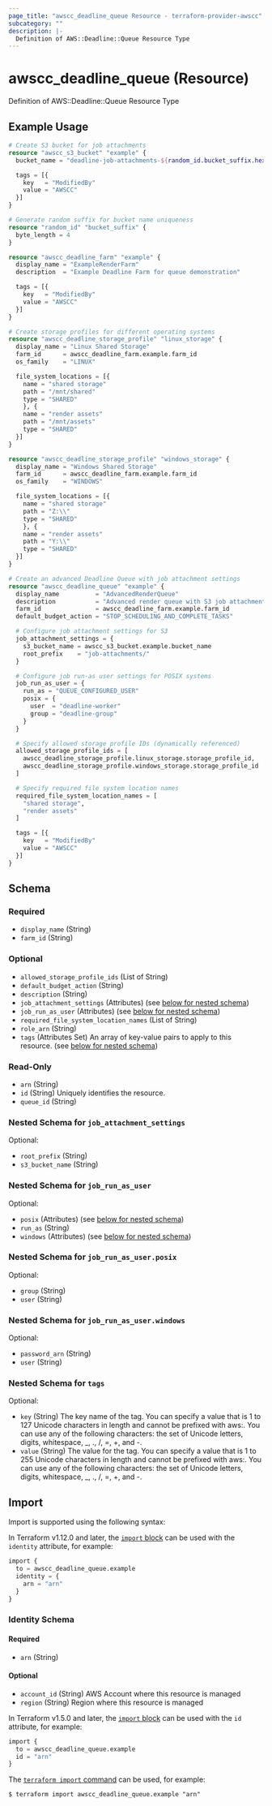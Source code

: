 ```yaml
---
page_title: "awscc_deadline_queue Resource - terraform-provider-awscc"
subcategory: ""
description: |-
  Definition of AWS::Deadline::Queue Resource Type
---
```


# awscc_deadline_queue (Resource)

Definition of AWS::Deadline::Queue Resource Type

## Example Usage

```terraform
# Create S3 bucket for job attachments
resource "awscc_s3_bucket" "example" {
  bucket_name = "deadline-job-attachments-${random_id.bucket_suffix.hex}"

  tags = [{
    key   = "ModifiedBy"
    value = "AWSCC"
  }]
}

# Generate random suffix for bucket name uniqueness
resource "random_id" "bucket_suffix" {
  byte_length = 4
}

resource "awscc_deadline_farm" "example" {
  display_name = "ExampleRenderFarm"
  description  = "Example Deadline Farm for queue demonstration"

  tags = [{
    key   = "ModifiedBy"
    value = "AWSCC"
  }]
}

# Create storage profiles for different operating systems
resource "awscc_deadline_storage_profile" "linux_storage" {
  display_name = "Linux Shared Storage"
  farm_id      = awscc_deadline_farm.example.farm_id
  os_family    = "LINUX"

  file_system_locations = [{
    name = "shared storage"
    path = "/mnt/shared"
    type = "SHARED"
    }, {
    name = "render assets"
    path = "/mnt/assets"
    type = "SHARED"
  }]
}

resource "awscc_deadline_storage_profile" "windows_storage" {
  display_name = "Windows Shared Storage"
  farm_id      = awscc_deadline_farm.example.farm_id
  os_family    = "WINDOWS"

  file_system_locations = [{
    name = "shared storage"
    path = "Z:\\"
    type = "SHARED"
    }, {
    name = "render assets"
    path = "Y:\\"
    type = "SHARED"
  }]
}

# Create an advanced Deadline Queue with job attachment settings
resource "awscc_deadline_queue" "example" {
  display_name          = "AdvancedRenderQueue"
  description           = "Advanced render queue with S3 job attachments and custom settings"
  farm_id               = awscc_deadline_farm.example.farm_id
  default_budget_action = "STOP_SCHEDULING_AND_COMPLETE_TASKS"

  # Configure job attachment settings for S3
  job_attachment_settings = {
    s3_bucket_name = awscc_s3_bucket.example.bucket_name
    root_prefix    = "job-attachments/"
  }

  # Configure job run-as user settings for POSIX systems
  job_run_as_user = {
    run_as = "QUEUE_CONFIGURED_USER"
    posix = {
      user  = "deadline-worker"
      group = "deadline-group"
    }
  }

  # Specify allowed storage profile IDs (dynamically referenced)
  allowed_storage_profile_ids = [
    awscc_deadline_storage_profile.linux_storage.storage_profile_id,
    awscc_deadline_storage_profile.windows_storage.storage_profile_id
  ]

  # Specify required file system location names
  required_file_system_location_names = [
    "shared storage",
    "render assets"
  ]

  tags = [{
    key   = "ModifiedBy"
    value = "AWSCC"
  }]
}
```

<!-- schema generated by tfplugindocs -->
## Schema

### Required

- `display_name` (String)
- `farm_id` (String)

### Optional

- `allowed_storage_profile_ids` (List of String)
- `default_budget_action` (String)
- `description` (String)
- `job_attachment_settings` (Attributes) (see [below for nested schema](#nestedatt--job_attachment_settings))
- `job_run_as_user` (Attributes) (see [below for nested schema](#nestedatt--job_run_as_user))
- `required_file_system_location_names` (List of String)
- `role_arn` (String)
- `tags` (Attributes Set) An array of key-value pairs to apply to this resource. (see [below for nested schema](#nestedatt--tags))

### Read-Only

- `arn` (String)
- `id` (String) Uniquely identifies the resource.
- `queue_id` (String)

<a id="nestedatt--job_attachment_settings"></a>
### Nested Schema for `job_attachment_settings`

Optional:

- `root_prefix` (String)
- `s3_bucket_name` (String)


<a id="nestedatt--job_run_as_user"></a>
### Nested Schema for `job_run_as_user`

Optional:

- `posix` (Attributes) (see [below for nested schema](#nestedatt--job_run_as_user--posix))
- `run_as` (String)
- `windows` (Attributes) (see [below for nested schema](#nestedatt--job_run_as_user--windows))

<a id="nestedatt--job_run_as_user--posix"></a>
### Nested Schema for `job_run_as_user.posix`

Optional:

- `group` (String)
- `user` (String)


<a id="nestedatt--job_run_as_user--windows"></a>
### Nested Schema for `job_run_as_user.windows`

Optional:

- `password_arn` (String)
- `user` (String)



<a id="nestedatt--tags"></a>
### Nested Schema for `tags`

Optional:

- `key` (String) The key name of the tag. You can specify a value that is 1 to 127 Unicode characters in length and cannot be prefixed with aws:. You can use any of the following characters: the set of Unicode letters, digits, whitespace, _, ., /, =, +, and -.
- `value` (String) The value for the tag. You can specify a value that is 1 to 255 Unicode characters in length and cannot be prefixed with aws:. You can use any of the following characters: the set of Unicode letters, digits, whitespace, _, ., /, =, +, and -.

## Import

Import is supported using the following syntax:

In Terraform v1.12.0 and later, the [`import` block](https://developer.hashicorp.com/terraform/language/import) can be used with the `identity` attribute, for example:

```terraform
import {
  to = awscc_deadline_queue.example
  identity = {
    arn = "arn"
  }
}
```

<!-- schema generated by tfplugindocs -->
### Identity Schema

#### Required

- `arn` (String)

#### Optional

- `account_id` (String) AWS Account where this resource is managed
- `region` (String) Region where this resource is managed

In Terraform v1.5.0 and later, the [`import` block](https://developer.hashicorp.com/terraform/language/import) can be used with the `id` attribute, for example:

```terraform
import {
  to = awscc_deadline_queue.example
  id = "arn"
}
```

The [`terraform import` command](https://developer.hashicorp.com/terraform/cli/commands/import) can be used, for example:

```shell
$ terraform import awscc_deadline_queue.example "arn"
```